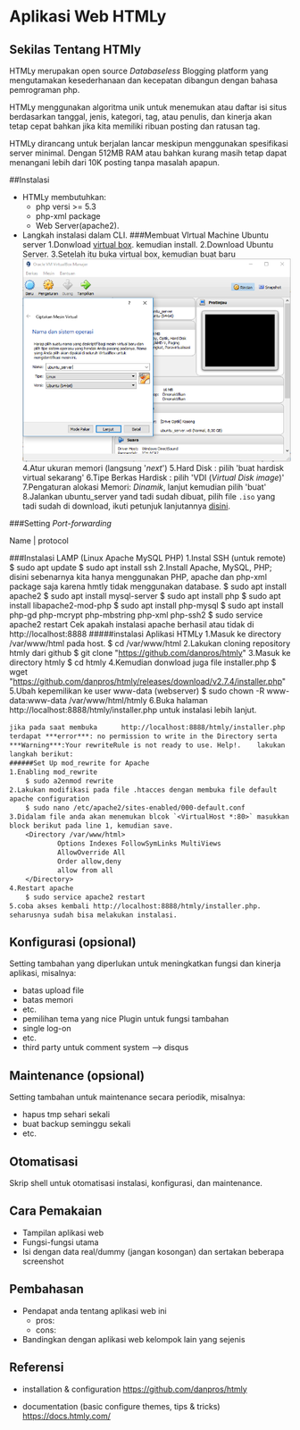 # Aplikasi Web HTMLy


## Sekilas Tentang HTMly

HTMLy merupakan open source *Databaseless* Blogging platform yang mengutamakan kesederhanaan dan kecepatan dibangun dengan bahasa pemrograman php.

HTMLy menggunakan algoritma unik untuk menemukan atau daftar isi situs berdasarkan tanggal, jenis, kategori, tag, atau penulis, dan kinerja akan tetap cepat bahkan jika kita memiliki ribuan posting dan ratusan tag.

HTMLy dirancang untuk berjalan lancar meskipun menggunakan spesifikasi server minimal. Dengan 512MB RAM atau bahkan kurang masih tetap dapat menangani lebih dari 10K posting tanpa masalah apapun.


##Instalasi

- HTMLy membutuhkan:
	- php versi >= 5.3
	- php-xml package
	- Web Server(apache2).
- Langkah instalasi dalam CLI.
###Membuat VIrtual Machine Ubuntu server 
	1.Donwload [virtual box](https://www.virtualbox.org/wiki/Downloads). kemudian install.
	2.Download Ubuntu Server.
	3.Setelah itu buka virtual box, kemudian buat baru
![new_os](image/new_os.PNG)
	4.Atur ukuran memori (langsung '*next*')
	5.Hard Disk : pilih 'buat hardisk virtual sekarang'
	6.Tipe Berkas Hardisk : pilih 'VDI (*Virtual Disk image*)'
	7.Pengaturan alokasi Memori: *Dinamik*, lanjut kemudian pilih 'buat'
	8.Jalankan  ubuntu_server yand tadi sudah dibuat, pilih file `.iso` yang tadi sudah di download, ikuti petunjuk lanjutannya [disini](http://www.tecmint.com/installation-of-ubuntu-16-04-server-edition/).

###Setting *Port-forwarding*

Name | protocol


###Instalasi LAMP (Linux Apache MySQL PHP)
	1.Instal SSH (untuk remote)
		$ sudo apt update
		$ sudo apt install ssh
    2.Install Apache, MySQL, PHP; disini sebenarnya kita hanya menggunakan PHP, apache dan php-xml package saja karena hmtly tidak menggunakan database.
    	$ sudo apt install apache2
		$ sudo apt install mysql-server
		$ sudo apt install php
		$ sudo apt install libapache2-mod-php
		$ sudo apt install php-mysql
		$ sudo apt install php-gd php-mcrypt php-mbstring php-xml php-ssh2
		$ sudo service apache2 restart
Cek apakah instalasi apache berhasil atau tidak di http://localhost:8888
#####instalasi Aplikasi HTMLy
	1.Masuk ke directory /var/www/html pada host.
		$ cd /var/www/html
    2.Lakukan cloning repository htmly dari github
    	$ git clone "https://github.com/danpros/htmly" 
    3.Masuk ke directory htmly
    	$ cd htmly
    4.Kemudian donwload juga file installer.php
    	$ wget "https://github.com/danpros/htmly/releases/download/v2.7.4/installer.php"
    5.Ubah kepemilikan ke user www-data (webserver)
    	$ sudo chown -R www-data:www-data /var/www/html/htmly
    6.Buka halaman http://localhost:8888/htmly/installer.php untuk instalasi lebih lanjut.

	jika pada saat membuka 		http://localhost:8888/htmly/installer.php terdapat ***error***: no permission to write in the Directory serta ***Warning***:Your rewriteRule is not ready to use. Help!. 	lakukan langkah berikut:
	######Set Up mod_rewrite for Apache
	1.Enabling mod_rewrite 
		$ sudo a2enmod rewrite
    2.Lakukan modifikasi pada file .htacces dengan membuka file default apache configuration
    	$ sudo nano /etc/apache2/sites-enabled/000-default.conf
    3.Didalam file anda akan menemukan blcok `<VirtualHost *:80>` masukkan block berikut pada line 1, kemudian save.
    	<Directory /var/www/html>
                Options Indexes FollowSymLinks MultiViews
                AllowOverride All
                Order allow,deny
                allow from all
		</Directory>
    4.Restart apache
    	$ sudo service apache2 restart
    5.coba akses kembali http://localhost:8888/htmly/installer.php. seharusnya sudah bisa melakukan instalasi.
## Konfigurasi (opsional)

Setting tambahan yang diperlukan untuk meningkatkan fungsi dan kinerja aplikasi, misalnya:
- batas upload file
- batas memori
- etc.
- pemilihan tema yang nice
Plugin untuk fungsi tambahan
- single log-on
- etc.
- third party untuk comment system --> disqus

##  Maintenance (opsional)

Setting tambahan untuk maintenance secara periodik, misalnya:
- hapus tmp sehari sekali
- buat backup seminggu sekali
- etc.


## Otomatisasi

Skrip shell untuk otomatisasi instalasi, konfigurasi, dan maintenance.




## Cara Pemakaian

- Tampilan aplikasi web
- Fungsi-fungsi utama
- Isi dengan data real/dummy (jangan kosongan) dan sertakan beberapa screenshot


## Pembahasan

- Pendapat anda tentang aplikasi web ini
	- pros:
	- cons:
- Bandingkan dengan aplikasi web kelompok lain yang sejenis


## Referensi

- installation & configuration 
https://github.com/danpros/htmly

- documentation (basic configure themes, tips & tricks)
https://docs.htmly.com/



